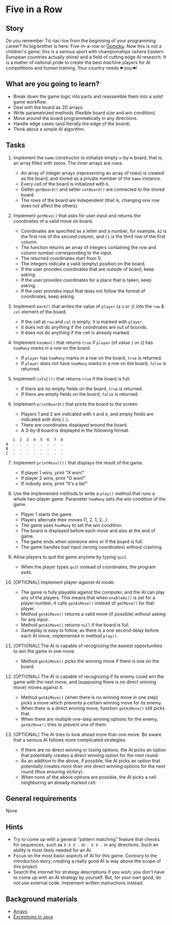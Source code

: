 # Five in a Row

## Story

Do you remember Tic-tac-toe from the beginning of your programming career?
Its big brother is here: Five-in-a-row or [Gomoku](https://en.wikipedia.org/wiki/Gomoku).
Now this is not a children's game; this is a serious sport with championships
(where Eastern European countries actually shine) and a field of cutting edge AI
research. It is a matter of national pride to create the best machine players
for AI competitions and human training. Your country needs ☛you☚!

## What are you going to learn?

- Break down the game logic into parts and reassemble them into a solid game workflow.
- Deal with the board as 2D arrays.
- Write parametrized methods (flexible board size and win condition).
- Move around the board programmatically in any directions.
- Handle edge cases (and literally the edge of the board).
- Think about a simple AI algorithm.

## Tasks

1. Implement the `Game` constructor to initialize empty `n`-by-`m` board, that is, an array filled with zeros. The inner arrays are rows.
    - An array of integer arrays (representing an array of rows) is created as the board, and stored as a private member of the `Game` instance.
    - Every cell of the board is initialized with `0`.
    - Getter `getBoard()` and setter `setBoard()` are connected to the stored board.
    - The rows of the board are independent (that is, changing one row does not affect the others).

2. Implement `getMove()` that asks for user input and returns the coordinates of a valid move on board.
    - Coordinates are specified as a letter and a number, for example, `A2` is the first row of the second column, and `C1` is the third row of the first column.
    - The function returns an array of integers containing the row and column number corresponding to the input.
    - The returned coordinates start from 0.
    - The integers indicate a valid (empty) position on the board.
    - If the user provides coordinates that are outside of board, keep asking.
    - If the user provides coordinates for a place that is taken, keep asking.
    - If the user provides input that does not follow the format of coordinates, keep asking.

3. Implement `mark()` that writes the value of `player` (a `1` or `2`) into the `row` & `col` element of the board.
    - If the cell at `row` and `col` is empty, it is marked with `player`.
    - It does not do anything if the coordinates are out of bounds.
    - It does not do anything if the cell is already marked.

4. Implement `hasWon()` that returns `true` if `player` (of value `1` or `2`) has `howMany` marks in a row on the board.
    - If `player` has `howMany` marks in a row on the board, `true` is returned.
    - If `player` does not have `howMany` marks in a row on the board, `false` is returned.

5. Implement `isFull()` that returns `true` if the board is full.
    - If there are no empty fields on the board, `true` is returned.
    - If there are empty fields on the board, `false` is returned.

6. Implement `printBoard()` that prints the board to the screen.
    - Players 1 and 2 are indicated with `X` and `O`, and empty fields are indicated with dots (`.`).
    - There are coordinates displayed around the board.
    - A 3-by-8 board is displayed in the following format.
```
   1  2  3  4  5  6  7  8
A  .  .  .  .  .  .  .  .
B  .  .  .  .  .  .  .  .
C  .  .  .  .  .  .  .  .
```

7. Implement `printResult()` that displays the result of the game.
    - If player 1 wins, print "X won!"
    - If player 2 wins, print "O won!"
    - If nobody wins, print "It's a tie!"

8. Use the implemented methods to write a `play()` method that runs a whole two-player game. Parameter `howMany` sets the win condition of the game.
    - Player 1 starts the game.
    - Players alternate their moves (1, 2, 1, 2...).
    - The game uses `howMany` to set the win condition.
    - The board is displayed before each move and also at the end of game.
    - The game ends when someone wins or if the board is full.
    - The game handles bad input (wrong coordinates) without crashing.

9. Allow players to quit the game anytime by typing `quit`.
    - When the player types `quit` instead of coordinates, the program exits.

10. [OPTIONAL] Implement player-against-AI mode.
    - The game is fully playable against the computer, and the AI can play any of the players. This means that when `enableAi()` is set for a player number, it calls `getAiMove()` instead of `getMove()` for that player.
    - Method `getAiMove()` returns a valid move (if possible) without asking for any input.
    - Method `getAiMove()` returns `null` if the board is full.
    - Gameplay is easy to follow, as there is a one second delay before each AI move, implemented in method `play()`.

11. [OPTIONAL] The AI is capable of recognizing the easiest opportunities to win the game in one move.
    - Method `getAiMove()` picks the winning move if there is one on the board.

12. [OPTIONAL] The AI is capable of recognizing if its enemy could win the game with the next move, and (supposing there is no direct winning move) moves against it.
    - Method `getAiMove()` (when there is no winning move in one step) picks a move which prevents a certain winning move for its enemy.
    - When there is a direct winning move, function `getAiMove()` still picks that.
    - When there are multiple one-step winning options for the enemy, `getAiMove()` tries to prevent one of them.

13. [OPTIONAL] The AI tries to look ahead more than one move. Be aware that a serious AI follows more complicated strategies.
    - If there are no direct winning or losing options, the AI picks an option that potentially creates a direct winning option for the next round.
    - As an addition to the above, if possible, the AI picks an option that potentially creates _more than one_ direct winning options for the next round (thus ensuring victory).
    - When none of the above options are possible, the AI picks a cell neighboring an already marked cell.

## General requirements

None

## Hints

- Try to come up with a general "pattern matching" feature that checks for
  sequences, such as `X X X .` or `. X X .` in any directions. Such an ability is
  most likely needed for an AI.
- Focus on the most basic aspects of AI for this game. Contrary to the introduction
  story, creating a really good AI is way above the scope of this project.
- Search the internet for strategy descriptions if you wish; you don't have to
  come up with an AI strategy by yourself. But, for your own good, do not use
  external code. Implement written instructions instead.

## Background materials

- <i class="far fa-exclamation"></i> [Arrays](project/curriculum/materials/competencies/java-basics/java-arrays.md.html)
- [Exceptions in Java](https://www.dummies.com/programming/java/what-you-need-to-know-about-exceptions-in-java/)

